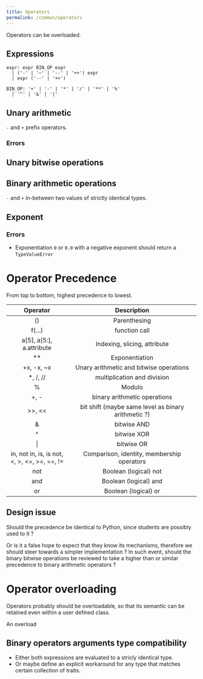 ```yaml
---
title: Operators
permalink: /common/operators
---
```


Operators can be overloaded.

## Expressions

```
expr: expr BIN_OP expr
  | ('-' | '~' | '--' | '++') expr
  | expr ('--' | '++')

BIN_OP: '+' | '-' | '*' | '/' | '**' | '%'
  | '^' | '&' | '|'
```

## Unary arithmetic

`-` and `+` prefix operators.

### Errors

## Unary bitwise operations



## Binary arithmetic operations

`-` and `+` in-between two values of strictly identical types.


## Exponent

### Errors

- Exponentiation `0` or `0.0` with a negative exponent should return a `TypeValueError`




#  Operator Precedence



From top to bottom, highest precedence to lowest.

|Operator| Description|
| :---: | :---: |
|()| Parenthesing |
|f(...)| function call|
|a\[5], a\[5:], a.attribute |Indexing, slicing, attribute|
|**| Exponentiation|
|+x, -x, ~x| Unary arithmetic and bitwise operations|
|*, /, //| multiplication and division|
|%| Modulo|
|+, - | binary arithmetic operations|
|>>, << | bit shift (maybe same level as binary arithmetic ?)|
|&| bitwise AND|
|^| bitwise XOR|
| \| | bitwise OR|
| in, not in, is, is not, <br> <, >, <=, >=, ==, !=  | Comparison, identity, membership operators |
|not| Boolean (logical) not|
|and| Boolean (logical) and|
|or| Boolean (logical) or|

## Design issue

Should the precedence be identical to Python, since students are possibly used to it ? 

Or is it a false hope to expect that they know its mechanisms, therefore we should steer towards a simpler implementation ?
In such event, should the binary bitwise operations be reviewed to take a higher than or similar precedence to binary arithmetic operators ?


# Operator overloading

Operators probably should be overloadable, so that its semantic can be retained even within a user defined class.

An overload

## Binary operators arguments type compatibility

- Either both expressions are evaluated to a stricly identical type.
- Or maybe define an explicit workaround for any type that matches certain collection of traits.